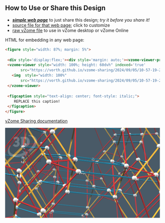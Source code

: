 
## How to Use or Share this Design

 - [***simple web page***](<https://vorth.github.io/vzome-sharing/2024/09/05/10-57-19-24-cells/>) to just share this design; *try it before you share it!*
 - [source file for that web page](<https://github.com/vorth/vzome-sharing/edit/main/2024/09/05/10-57-19-24-cells/index.md>); click to customize
 - [raw vZome file](<https://raw.githubusercontent.com/vorth/vzome-sharing/main/2024/09/05/10-57-19-24-cells/24-cells.vZome>) to use in vZome desktop or vZome Online
 
 HTML for embedding in any web page:
 ```html
<figure style="width: 87%; margin: 5%">
  
  <div style='display:flex;'><div style='margin: auto;'><vzome-viewer-previous label='prev step'></vzome-viewer-previous><vzome-viewer-next label='next step'></vzome-viewer-next></div></div>
  <vzome-viewer style="width: 100%; height: 60dvh" indexed='true'
        src="https://vorth.github.io/vzome-sharing/2024/09/05/10-57-19-24-cells/24-cells.vZome" >
    <img  style="width: 100%"
        src="https://vorth.github.io/vzome-sharing/2024/09/05/10-57-19-24-cells/24-cells.png" >
  </vzome-viewer>

  <figcaption style="text-align: center; font-style: italic;">
     REPLACE this caption!
  </figcaption>
</figure>

 ```

[vZome Sharing documentation](https://vzome.github.io/vzome/sharing.html#how-it-works)

![Image](<24-cells.png>)

